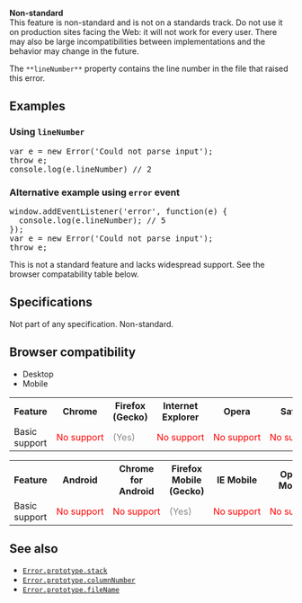 <div>

<div class="overheadIndicator nonStandard nonStandardHeader">

**<span title="This API has not been standardized."></span>Non-standard**  
This feature is non-standard and is not on a standards track. Do not use it on production sites facing the Web: it will not work for every user. There may also be large incompatibilities between implementations and the behavior may change in the future.

</div>

</div>

The `**lineNumber**` property contains the line number in the file that raised this error.

## Examples

### Using `lineNumber`

<pre class="brush: js">var e = new Error('Could not parse input');
throw e;
console.log(e.lineNumber) // 2
</pre>

### Alternative example using `error` event

<pre class="brush: js">window.addEventListener('error', function(e) {
  console.log(e.lineNumber); // 5
});
var e = new Error('Could not parse input');
throw e;
</pre>

This is not a standard feature and lacks widespread support. See the browser compatability table below.

## Specifications

Not part of any specification. Non-standard.

## Browser compatibility

<div>

<div class="htab"><a name="AutoCompatibilityTable" id="AutoCompatibilityTable"></a>

*   <a>Desktop</a>
*   <a>Mobile</a>

</div>

</div>

<div id="compat-desktop">

<table class="compat-table">

<tbody>

<tr>

<th>Feature</th>

<th>Chrome</th>

<th>Firefox (Gecko)</th>

<th>Internet Explorer</th>

<th>Opera</th>

<th>Safari</th>

</tr>

<tr>

<td>Basic support</td>

<td><span style="color: #f00;">No support</span></td>

<td><span title="Please update this with the earliest version of support." style="color: #888;">(Yes)</span></td>

<td><span style="color: #f00;">No support</span></td>

<td><span style="color: #f00;">No support</span></td>

<td><span style="color: #f00;">No support</span></td>

</tr>

</tbody>

</table>

</div>

<div id="compat-mobile">

<table class="compat-table">

<tbody>

<tr>

<th>Feature</th>

<th>Android</th>

<th>Chrome for Android</th>

<th>Firefox Mobile (Gecko)</th>

<th>IE Mobile</th>

<th>Opera Mobile</th>

<th>Safari Mobile</th>

</tr>

<tr>

<td>Basic support</td>

<td><span style="color: #f00;">No support</span></td>

<td><span style="color: #f00;">No support</span></td>

<td><span title="Please update this with the earliest version of support." style="color: #888;">(Yes)</span></td>

<td><span style="color: #f00;">No support</span></td>

<td><span style="color: #f00;">No support</span></td>

<td><span style="color: #f00;">No support</span></td>

</tr>

</tbody>

</table>

</div>

## See also

*   [`Error.prototype.stack`](/en-US/docs/Web/JavaScript/Reference/Global_Objects/Error/stack "The non-standard stack property of Error objects offer a trace of which functions were called, in what order, from which line and file, and with what arguments. The stack string proceeds from the most recent calls to earlier ones, leading back to the original global scope call.")<span title="This API has not been standardized."></span>
*   [`Error.prototype.columnNumber`](/en-US/docs/Web/JavaScript/Reference/Global_Objects/Error/columnNumber "The columnNumber property contains the column number in the line of the file that raised this error.")<span title="This API has not been standardized."></span>
*   [`Error.prototype.fileName`](/en-US/docs/Web/JavaScript/Reference/Global_Objects/Error/fileName "The fileName property contains the path to the file that raised this error.")<span title="This API has not been standardized."></span>